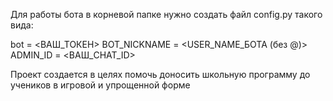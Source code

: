 Для работы бота в корневой папке нужно создать файл config.py такого вида:

bot = <ВАШ_ТОКЕН>
BOT_NICKNAME = <USER_NAME_БОТА (без @)>
ADMIN_ID = <ВАШ_CHAT_ID>

Проект создается в целях помочь доносить школьную программу до учеников в игровой и упрощенной форме
